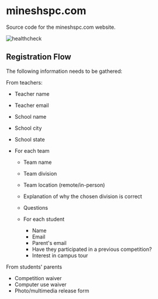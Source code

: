 # mineshspc.com

Source code for the mineshspc.com website.

![healthcheck](https://healthchecks.io/badge/fd6a8ec9-b3da-4bab-983a-183f2d/5Ll6vyEb-2/mineshspc.com.svg)

## Registration Flow

The following information needs to be gathered:

From teachers:

* Teacher name
* Teacher email

* School name
* School city
* School state

* For each team

  * Team name
  * Team division
  * Team location (remote/in-person)
  * Explanation of why the chosen division is correct

  * Questions

  * For each student

    * Name
    * Email
    * Parent's email
    * Have they participated in a previous competition?
    * Interest in campus tour

From students' parents

* Competition waiver
* Computer use waiver
* Photo/multimedia release form
